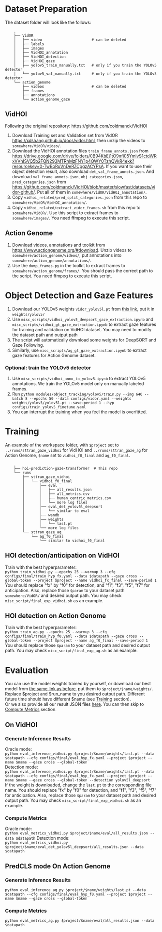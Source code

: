 # Dataset Preparation
The dataset folder will look like the follows:  
```
    .  
    ├── VidOR  
    │   ├── video                       # can be deleted  
    │   ├── labels  
    │   ├── images  
    │   ├── VidHOI_annotation  
    │   ├── VidHOI_detection  
    │   ├── VidHOI_gaze  
    │   ├── yolov5_train_manually.txt   # only if you train the YOLOv5 detector
    │   └── yolov5_val_manually.txt     # only if you train the YOLOv5 detector
    └── action_genome  
        ├── videos                      # can be deleted  
        ├── frames  
        ├── annotations  
        └── action_genome_gaze  
```
## VidHOI
Following the original repository: https://github.com/coldmanck/VidHOI  
1. Download Training set and Validation set from VidOR https://xdshang.github.io/docs/vidor.html, then unzip the videos to `somewhere/VidOR/video/`.
2. Download the VidHOI annotation files `train_frame_annots.json` from https://drive.google.com/drive/folders/0B94KbEj1tO9nfi05YmlvS1ctdWRxVVhISVQ5b2FQN293MTRhMzFNY1p4QWY0TzhQVkR4ekk?resourcekey=0-TwBoRuVnDeRZCpgzACYPsA. If you want to use their object detection result, also download `det_val_frame_annots.json`. And download `val_frame_annots.json`, `obj_categories.json`, `pred_categories.json` from https://github.com/coldmanck/VidHOI/blob/master/slowfast/datasets/vidor-github/. Put all of them in `somewhere/VidOR/VidHOI_annotation/`.  
3. Copy `vidhoi_related/pred_split_categories.json` from this repo to `somewhere/VidOR/VidHOI_annotation/`.  
4. Copy `vidhoi_related/extract_vidor_frames.sh` from this repo to `somewhere/VidOR/`. Use this script to extract frames to `somewhere/images/`. You need ffmpeg to execute this script.  
## Action Genome
1. Download videos, annotations and toolkit from https://www.actiongenome.org/#download. Unzip videos to `somewhere/action_genome/videos/`, put annotations into `somewhere/action_genome/annotations/`. 
2. Use the `dump_frames.py` in the toolkit to extract frames to `somewhere/action_genome/frames/`. You should pass the correct path to the script. You need ffmpeg to execute this script.  
 
# Object Detection and Gaze Features
1. Download our YOLOv5 weights `vidor_yolov5l.pt` from [this link](https://tumde-my.sharepoint.com/:f:/g/personal/zhifan_ni_tum_de/Ev6sVnE0y2VBnmJ4RD65W7EB9jv0GlxkjgKmalvWMYwEDA), put it in `weights/yolov5/`
2. Use `misc_scripts/vidhoi_yolov5_deepsort_gaze_extraction.ipynb` and `misc_scripts/vidhoi_gt_gaze_extraction.ipynb` to extract gaze features for training and validation on VidHOI dataset. You may need to modify the dataset path and output path
3. The script will automatically download some weights for DeepSORT and Gaze Following.
4. Similarly, use `misc_scripts/ag_gt_gaze_extraction.ipynb` to extract gaze features for Action Genome dataset.  

### Optional: train the YOLOv5 detector
1. Use `misc_scripts/vidhoi_anno_to_yolov5.ipynb` to extract YOLOv5 annotations. We train the YOLOv5 model only on manually labeled frames.  
2. Run `python modules/object_tracking/yolov5/train.py --img 640 --batch 8 --epochs 50 --data configs/vidor.yaml --weights weights/yolov5/yolov5l.pt --save-period 1 --hyp configs/train_yolov5_finetune.yaml`  
3. You can interrupt the training when you feel the model is overfitted.  

# Training
An example of the workspace folder, with `$project` set to `../runs/sttran_gaze_vidhoi` for VidHOI and `../runs/sttran_gaze_ag` for Action Genome, `$name` set to `vidhoi_f0_final` and `ag_f0_final`.
```
    .
    ├── hoi-prediction-gaze-transformer  # This repo
    └── runs
        ├── sttran_gaze_vidhoi
        │   └── vidhoi_f0_final
        │       ├── eval
        │       │   ├── all_results.json
        │       │   ├── all_metrics.csv
        │       │   ├── human_centric_metrics.csv
        │       │   └── more log files
        │       ├── eval_det_yolov5l_deepsort
        │       │   └── similar to eval
        │       ├── wandb
        │       ├── weights
        │       │   └── last.pt
        │       └── more log files
        └── sttran_gaze_ag
            └── ag_f0_final
                └── similar to vidhoi_f0_final
``` 
## HOI detection/anticipation on VidHOI
Train with the best hyperparameter:  
`python train_vidhoi.py --epochs 25 --warmup 3 --cfg configs/final/train_hyp_fx.yaml --data $datapath --gaze cross --global-token --project $project --name vidhoi_fx_final --save-period 1`  
You should replace "fx" by "f0" for detection, and "f1", "f3", "f5", "f7" for anticipation. Also, replace those `$param` to your dataset path `somewhere/VidOR/` and desired output path. You may check `misc_script/final_exp_vidhoi.sh` as an example.  
## HOI detection on Action Genome
Train with the best hyperparameter:  
`python train_ag.py --epochs 25 --warmup 3 --cfg configs/final/train_hyp_f0.yaml --data $datapath --gaze cross --global-token --project $project --name ag_f0_final --save-period 1`  
You should replace those `$param` to your dataset path and desired output path. You may check `misc_script/final_exp_ag.sh` as an example.  

# Evaluation
You can use the model weights trained by yourself, or download our best model from [the same link as before](https://tumde-my.sharepoint.com/:f:/g/personal/zhifan_ni_tum_de/Ev6sVnE0y2VBnmJ4RD65W7EB9jv0GlxkjgKmalvWMYwEDA), put them to `$project/$name/weights/`. Replace $project and $run_name to you desired output path. Different future time should have different $name (see [Training](#training) section).  
Or we also provide all our result JSON files [here](https://tumde-my.sharepoint.com/:f:/g/personal/zhifan_ni_tum_de/Es96DJ9SPRlOqfqqkdfQQrEBy4Z-4nSN40xnu3rh6_N8Ng). You can then skip to [Compute Metrics](#compute-metrics) section.
## On VidHOI
### Generate Inference Results
Oracle mode:  
`python eval_inference_vidhoi.py $project/$name/weights/last.pt --data $datapath --cfg configs/final/eval_hyp_fx.yaml --project $project --name $name --gaze cross --global-token`  
Detection mode:  
`python eval_inference_vidhoi.py $project/$name/weights/last.pt --data $datapath --cfg configs/final/eval_hyp_fx.yaml --project $project --name $name --gaze cross --global-token --detection yolov5l_deepsort`  
If the weight is downloaded, change the `last.pt` to the corresponding file name. You should replace "fx" by "f0" for detection, and "f1", "f3", "f5", "f7" for anticipation. Also, replace those `$param` to your dataset path and desired output path. You may check `misc_script/final_exp_vidhoi.sh` as an example.  
### Compute Metrics
Oracle mode:  
`python eval_metrics_vidhoi.py $project/$name/eval/all_results.json --data $datapath`
Detection mode:  
`python eval_metrics_vidhoi.py $project/$name/eval_det_yolov5l_deepsort/all_results.json --data $datapath`
## PredCLS mode On Action Genome
### Generate Inference Results
`python eval_inference_ag.py $project/$name/weights/last.pt --data $datapath --cfg configs/final/eval_hyp_f0.yaml --project $project --name $name --gaze cross --global-token`
### Compute Metrics
`python eval_metrics_ag.py $project/$name/eval/all_results.json --data $datapath`
